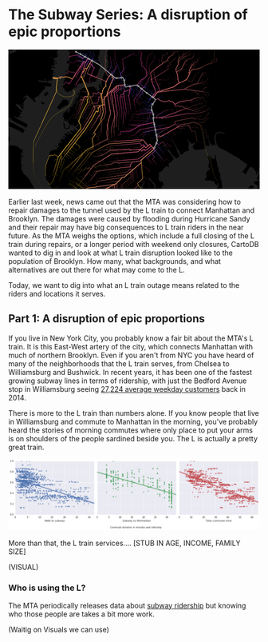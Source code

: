 # The Subway Series: A disruption of epic proportions

[![img](imgs/brooklyn-network.png)](https://team.cartodb.com/u/mamataakella/viz/fdbcdcba-bd4f-11e5-b5f0-0e674067d321/embed_map)

Earlier last week, news came out that the MTA was considering how to repair damages to the tunnel used by the L train to connect Manhattan and Brooklyn. The damages were caused by flooding during Hurricane Sandy and their repair may have big consequences to L train riders in the near future. As the MTA weighs the options, which include a full closing of the L train during repairs, or a longer period with weekend only closures, CartoDB wanted to dig in and look at what L train disruption looked like to the population of Brooklyn. How many, what backgrounds, and what alternatives are out there for what may come to the L.

Today, we want to dig into what an L train outage means related to the riders and locations it serves.

## Part 1: A disruption of epic proportions

If you live in New York City, you probably know a fair bit about the MTA's L train. It is this East-West artery of the city, which connects Manhattan with much of northern Brooklyn. Even if you aren't from NYC you have heard of many of the neighborhoods that the L train serves, from Chelsea to Williamsburg and Bushwick. In recent years, it has been one of the fastest growing subway lines in terms of ridership, with just the Bedford Avenue stop in Williamsburg seeing [27,224 average weekday customers](http://www.mta.info/news-subway-new-york-city-transit/2015/04/20/subway-ridership-surges-26-one-year) back in 2014.

There is more to the L train than numbers alone. If you know people that live in Williamsburg and commute to Manhattan in the morning, you've probably heard the stories of morning commutes where only place to put your arms is on shoulders of the people sardined beside you. The L is actually a pretty great train.

![ridership](imgs/ride-durations.png)



More than  that, the L train services.... [STUB IN AGE, INCOME, FAMILY SIZE]

(VISUAL)

### Who is using the L?

The MTA periodically releases data about [subway ridership](http://web.mta.info/nyct/facts/ridership/) but knowing who those people are takes a bit more work.

(Waitig on Visuals we can use)
